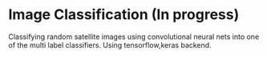 # Image Classification (In progress) 
Classifying random satellite images using convolutional neural nets into one of the multi label classifiers. Using tensorflow,keras backend.
